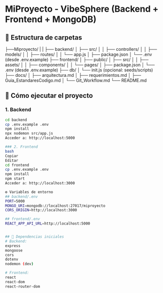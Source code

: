 # MiProyecto - VibeSphere (Backend + Frontend + MongoDB)

## 📂 Estructura de carpetas

├──Miproyecto/
|
|
├── backend/
│ ├── src/
│ │ ├── controllers/
│ │ ├── models/
│ │ ├── routes/
│ │ └── app.js
│ ├── package.json
│ └── .env (desde .env.example)
├── frontend/
│ ├── public/
│ ├── src/
│ │ ├── assets/
│ │ ├── components/
│ │ └── pages/
│ ├── package.json
│ └── .env (desde .env.example)
├── db/
│ └── init.js (opcional: seeds/scripts)
├── docs/
│ ├── arquitectura.md
│ ├── requerimientos.md
│ ├── Guia_EstandaresCodigo.md
│ └── Git_Workflow.md
└── README.md

## 🚀 Cómo ejecutar el proyecto

### 1. Backend
```bash
cd backend
cp .env.example .env
npm install
npx nodemon src/app.js
Acceder a: http://localhost:5000

### 2. Frontend
bash
Copiar
Editar
cd frontend
cp .env.example .env
npm install
npm start
Acceder a: http://localhost:3000

⚙️ Variables de entorno
## backend/.env
PORT=5000
MONGO_URI=mongodb://localhost:27017/miproyecto
CORS_ORIGIN=http://localhost:3000

## frontend/.env
REACT_APP_API_URL=http://localhost:5000


## 📌 Dependencias iniciales
# Backend:
express
mongoose
cors
dotenv
nodemon (dev)

# Frontend:
react
react-dom
react-router-dom

